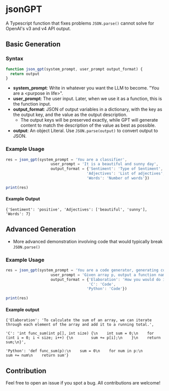 # jsonGPT

A Typescript function that fixes problems `JSON.parse()` cannot solve for OpenAI's v3 and v4 API output.

## Basic Generation

### Syntax

```typescript
function json_gpt(system_prompt, user_prompt output_format) {
  return output
}
```

- **system_prompt**: Write in whatever you want the LLM to become. "You are a \<purpose in life\>".
- **user_prompt**: The user input. Later, when we use it as a function, this is the function input.
- **output_format**: JSON of output variables in a dictionary, with the key as the output key, and the value as the output description.
  - The output keys will be preserved exactly, while GPT will generate content to match the description of the value as best as possible.
- **output**: An object Literal. Use `JSON.parse(output)` to convert output to JSON.

### Example Usage

```typescript
res = json_gpt(system_prompt = 'You are a classifier',
                    user_prompt = 'It is a beautiful and sunny day',
                    output_format = {'Sentiment': 'Type of Sentiment',
                                    'Adjectives': 'List of adjectives',
                                    'Words': 'Number of words'})
                                    
print(res)
```

#### Example Output

```{'Sentiment': 'positive', 'Adjectives': ['beautiful', 'sunny'], 'Words': 7}```

## Advanced Generation

- More advanced demonstration involving code that would typically break `JSON.parse()`

### Example Usage

```typescript
res = json_gpt(system_prompt = 'You are a code generator, generating code to fulfil a task',
                    user_prompt = 'Given array p, output a function named func_sum to return its sum',
                    output_format = {'Elaboration': 'How you would do it',
                                     'C': 'Code',
                                    'Python': 'Code'})
                                    
print(res)
```
#### Example output

```{'Elaboration': 'To calculate the sum of an array, we can iterate through each element of the array and add it to a running total.', ```

```'C': 'int func_sum(int p[], int size) {\n    int sum = 0;\n    for (int i = 0; i < size; i++) {\n        sum += p[i];\n    }\n    return sum;\n}', ```

```'Python': 'def func_sum(p):\n    sum = 0\n    for num in p:\n        sum += num\n    return sum'}```

## Contribution

Feel free to open an issue if you spot a bug. All contributions are welcome!
